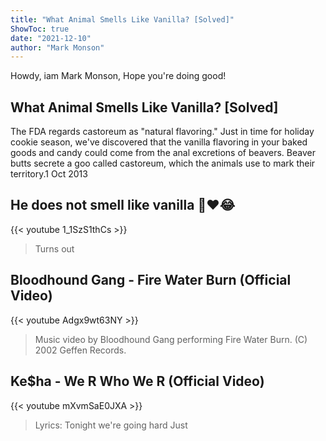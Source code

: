 ```yaml
---
title: "What Animal Smells Like Vanilla? [Solved]"
ShowToc: true 
date: "2021-12-10"
author: "Mark Monson" 
---
```


Howdy, iam Mark Monson, Hope you're doing good!
## What Animal Smells Like Vanilla? [Solved]
The FDA regards castoreum as "natural flavoring." Just in time for holiday cookie season, we've discovered that the vanilla flavoring in your baked goods and candy could come from the anal excretions of beavers. Beaver butts secrete a goo called castoreum, which the animals use to mark their territory.1 Oct 2013

## He does not smell like vanilla 🤧❤️😂
{{< youtube 1_1SzS1thCs >}}
>Turns out 

## Bloodhound Gang - Fire Water Burn (Official Video)
{{< youtube Adgx9wt63NY >}}
>Music video by Bloodhound Gang performing Fire Water Burn. (C) 2002 Geffen Records.

## Ke$ha - We R Who We R (Official Video)
{{< youtube mXvmSaE0JXA >}}
>Lyrics: Tonight we're going hard Just 

